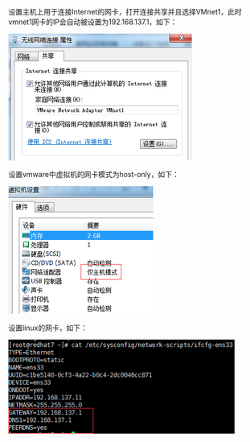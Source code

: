 设置主机上用于连接Internet的网卡，打开连接共享并且选择VMnet1，此时vmnet1网卡的IP会自动被设置为192.168.137.1，如下：

![image-20190322142155250](../images/image-20190322142155250.png)

设置vmware中虚拟机的网卡模式为host-only，如下：

![image-20190322142217864](../images/image-20190322142217864.png)

设置linux的网卡，如下：

![image-20190322142240268](../images/image-20190322142240268.png)

